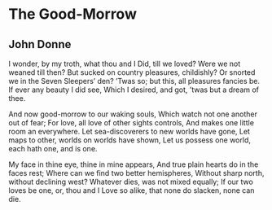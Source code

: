 # The Good-Morrow
## John Donne
I wonder, by my troth, what thou and I
Did, till we loved? Were we not weaned till then?
But sucked on country pleasures, childishly?
Or snorted we in the Seven Sleepers’ den?
’Twas so; but this, all pleasures fancies be.
If ever any beauty I did see,
Which I desired, and got, ’twas but a dream of thee.

And now good-morrow to our waking souls,
Which watch not one another out of fear;
For love, all love of other sights controls,
And makes one little room an everywhere.
Let sea-discoverers to new worlds have gone,
Let maps to other, worlds on worlds have shown,
Let us possess one world, each hath one, and is one.

My face in thine eye, thine in mine appears,
And true plain hearts do in the faces rest;
Where can we find two better hemispheres,
Without sharp north, without declining west?
Whatever dies, was not mixed equally;
If our two loves be one, or, thou and I
Love so alike, that none do slacken, none can die.